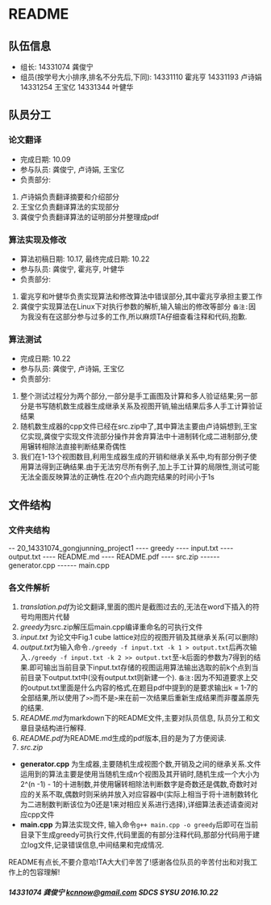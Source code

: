 # README
## 队伍信息
* 组长: 
14331074 龚俊宁
* 组员(按学号大小排序,排名不分先后,下同): 
14331110 霍兆亨
14331193 卢诗娟
14331254 王宝亿
14331344 叶健华
## 队员分工
### 论文翻译
* 完成日期: 10.09
* 参与队员: 龚俊宁, 卢诗娟, 王宝亿
* 负责部分:
1. 卢诗娟负责翻译摘要和介绍部分
2. 王宝亿负责翻译算法的实现部分
3. 龚俊宁负责翻译算法的证明部分并整理成pdf
### 算法实现及修改
* 算法初稿日期: 10.17, 最终完成日期: 10.22
* 参与队员: 龚俊宁, 霍兆亨, 叶健华
* 负责部分:
1. 霍兆亨和叶健华负责实现算法和修改算法中错误部分,其中霍兆亨承担主要工作
2. 龚俊宁实现算法在Linux下对执行参数的解析,输入输出的修改等部分
`备注:`因为我没有在这部分参与过多的工作,所以麻烦TA仔细查看注释和代码,抱歉.
### 算法测试
* 完成日期: 10.22
* 参与队员: 龚俊宁, 卢诗娟, 王宝亿
* 负责部分:
1. 整个测试过程分为两个部分,一部分是手工画图及计算和多人验证结果;另一部分是书写随机数生成器生成继承关系及视图开销,输出结果后多人手工计算验证结果
2. 随机数生成器的cpp文件已经在src.zip中了,其中算法主要由卢诗娟想到,王宝亿实现,龚俊宁实现文件流部分操作并舍弃算法中十进制转化成二进制部分,使用辗转相除法直接判断结果奇偶性
3. 我们在1-13个视图数目,利用生成器生成的开销和继承关系中,均有部分例子使用算法得到正确结果.由于无法穷尽所有例子,加上手工计算的局限性,测试可能无法全面反映算法的正确性.在20个点内跑完结果的时间小于1s
## 文件结构
### 文件夹结构
\-- 20_14331074_gongjunning_project1
\---- greedy
\---- input.txt
\---- output.txt
\---- README.md
\---- README.pdf
\---- src.zip
\------ generator.cpp
\------ main.cpp

### 各文件解析
1. *translation.pdf*为论文翻译,里面的图片是截图过去的,无法在word下插入的符号均用图片代替
2. *greedy*为src.zip解压后main.cpp编译重命名的可执行文件
3. *input.txt* 为论文中Fig.1 cube lattice对应的视图开销及其继承关系(可以删除)
4. *output.txt*为输入命令`./greedy -f input.txt -k 1 > output.txt`后再次输入`./greedy -f input.txt -k 2 >> output.txt`至-k后面的参数为7得到的结果.即可输出当前目录下input.txt存储的视图运用算法输出选取的前k个点到当前目录下output.txt中(没有output.txt则新建一个).
`备注:`因为不知道要求上交的output.txt里面是什么内容的格式,在题目pdf中提到的是要求输出k = 1-7的全部结果,所以使用了`>>`而不是`>`来在前一次结果后重新生成结果而非覆盖原先的结果.
5. *README.md*为markdown下的README文件,主要对队员信息, 队员分工和文章目录结构进行解释.
6. *README.pdf*为README.md生成的pdf版本,目的是为了方便阅读.
7. *src.zip*
*  **generator.cpp** 为生成器,主要随机生成视图个数,开销及之间的继承关系.文件运用到的算法主要是使用当随机生成n个视图及其开销时,随机生成一个大小为2^(n -1) - 1的十进制数,并使用辗转相除法判断数字是奇数还是偶数,奇数时对应的关系不取,偶数时则采纳并放入对应容器中(实际上相当于将十进制数转化为二进制数判断该位为0还是1来对相应关系进行选择),详细算法表述请查阅对应cpp文件
*  **main.cpp** 为算法实现文件, 输入命令`g++ main.cpp -o greedy`后即可在当前目录下生成greedy可执行文件,代码里面的有部分注释代码,那部分代码用于建立log文件,记录错误信息,中间结果和完成情况.


README有点长,不要介意哈!TA大大们辛苦了!感谢各位队员的辛苦付出和对我工作上的包容理解!


#####  14331074 龚俊宁 kcnnow@gmail.com  SDCS SYSU 2016.10.22